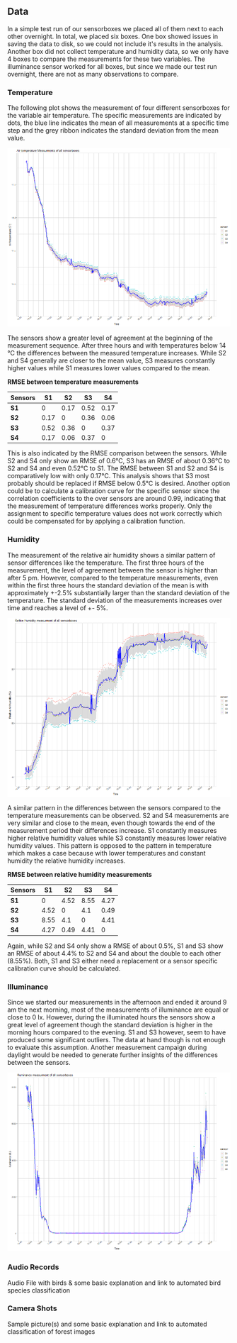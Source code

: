 <h2 class = "major"> Data </h2>

In a simple test run of our sensorboxes we placed all of them next to each other overnight. In total, we placed six boxes. One box showed issues in saving the data to disk, so we could not include it's results in the analysis. Another box did not collect temperature and humidity data, so we only have 4 boxes to compare the measurements for these two variables.  The illuminance sensor worked for all boxes, but since we made our test run overnight, there are not as many observations to compare.

<h3>Temperature</h3>
The following plot shows the measurement of four different sensorboxes for the variable air temperature. The specific measurements are indicated by dots, the blue line indicates the mean of all measurements at a specific time step and the grey ribbon indicates the standard deviation from the mean value.
<p>
<span class="image main"><img src="../images/temperature_plot.png" /></span>
</p>
The sensors show a greater level of agreement at the beginning of the measurement sequence. After three hours and with temperatures below 14 °C the differences between the measured temperature increases. While S2 and S4 generally are closer to the mean value, S3 measures constantly higher values while S1 measures lower values compared to the mean.

**RMSE between temperature measurements**

| Sensors | S1   | S2   | S3   | S4   |
| ------- | ---- | ---- | ---- | ---- |
| **S1**  | 0    | 0.17 | 0.52 | 0.17 |
| **S2**  | 0.17 | 0    | 0.36 | 0.06 |
| **S3**  | 0.52 | 0.36 | 0    | 0.37 |
| **S4**  | 0.17 | 0.06 | 0.37 | 0    |

This is also indicated by the RMSE comparison between the sensors. While S2 and S4 only show an RMSE of 0.6°C, S3 has an RMSE of about 0.36°C to S2 and S4 and even 0.52°C to S1. The RMSE between S1 and S2 and S4 is comparatively low with only 0.17°C. This analysis shows that S3 most probably should be replaced if RMSE below 0.5°C is desired. Another option could be to calculate a calibration curve for the specific sensor since the correlation coefficients to the over sensors are around 0.99, indicating that the measurement of temperature differences works properly. Only the assignment to specific temperature values does not work correctly which could be compensated for by applying a calibration function.

<h3>Humidity</h3>
The measurement of the relative air humidity shows a similar pattern of sensor differences like the temperature. The first three hours of the measurement, the level of agreement between the sensor is higher than after 5 pm. However, compared to the temperature measurements, even within the first three hours the standard deviation of the mean is with approximately +-2.5% substantially larger than the standard deviation of the temperature. The standard deviation of the measurements increases over time and reaches a level of +- 5%.
<p>
<span class="image main"><img src="../images/humidity_plot.png" /></span>
</p>
A similar pattern in the differences between the sensors compared to the temperature measurements can be observed. S2 and S4 measurements are very similar and close to the mean, even though towards the end of the measurement period their differences increase. S1 constantly measures higher relative humidity values while S3 constantly measures lower relative humidity values. This pattern is opposed to the pattern in temperature which makes a case because with lower temperatures and constant humidity the relative humidity increases.

**RMSE between relative humidity measurements**

| Sensors | S1   | S2   | S3   | S4   |
| ------- | ---- | ---- | ---- | ---- |
| **S1**  | 0    | 4.52 | 8.55 | 4.27 |
| **S2**  | 4.52 | 0    | 4.1  | 0.49 |
| **S3**  | 8.55 | 4.1  | 0    | 4.41 |
| **S4**  | 4.27 | 0.49 | 4.41 | 0    |

Again, while S2 and S4 only show a RMSE of about 0.5%, S1 and S3 show an RMSE of about 4.4% to S2 and S4 and about the double to each other (8.55%).  Both, S1 and S3 either need a replacement or a sensor specific calibration curve should be calculated. 

<h3>Illuminance</h3>
Since we started our measurements in the afternoon and ended it around 9 am the next morning, most of the measurements of illuminance are equal or close to 0 lx. However, during the illuminated hours the sensors show a great level of agreement though the standard deviation is higher in the morning hours compared to the evening. S1 and S3 however, seem to have produced some significant outliers. The data at hand though is not enough to evaluate this assumption. Another measurement campaign during daylight would be needed to generate further insights of the differences between the sensors.
<p>
<span class="image main"><img src="../images/lux_plot.png" /></span>
</p>
<h3>Audio Records</h3>
Audio File with birds & some basic explanation and link to automated bird species classification

<h3>Camera Shots</h3>
Sample picture(s) and some basic explanation and link to automated classification of forest images
